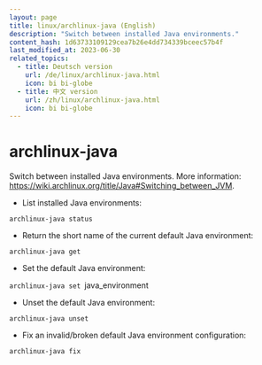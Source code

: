 ```yaml
---
layout: page
title: linux/archlinux-java (English)
description: "Switch between installed Java environments."
content_hash: 1d63733109129cea7b26e4dd734339bceec57b4f
last_modified_at: 2023-06-30
related_topics:
  - title: Deutsch version
    url: /de/linux/archlinux-java.html
    icon: bi bi-globe
  - title: 中文 version
    url: /zh/linux/archlinux-java.html
    icon: bi bi-globe
---
```

# archlinux-java

Switch between installed Java environments.
More information: <https://wiki.archlinux.org/title/Java#Switching_between_JVM>.

- List installed Java environments:

`archlinux-java status`

- Return the short name of the current default Java environment:

`archlinux-java get`

- Set the default Java environment:

`archlinux-java set `<span class="tldr-var badge badge-pill bg-dark-lm bg-white-dm text-white-lm text-dark-dm font-weight-bold">java_environment</span>

- Unset the default Java environment:

`archlinux-java unset`

- Fix an invalid/broken default Java environment configuration:

`archlinux-java fix`

